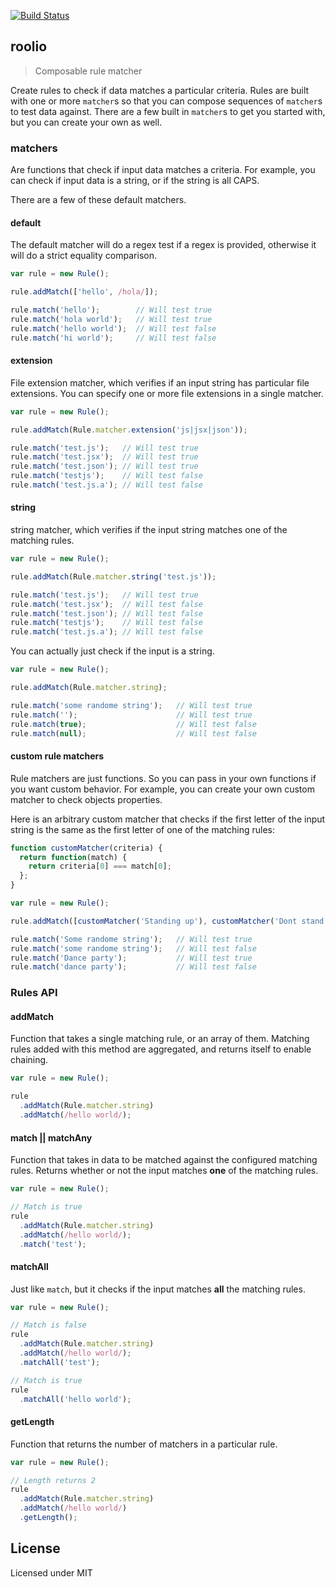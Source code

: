 [![Build Status](https://travis-ci.org/MiguelCastillo/roolio.svg?branch=travis-deployment)](https://travis-ci.org/MiguelCastillo/roolio)


## roolio

> Composable rule matcher

Create rules to check if data matches a particular criteria. Rules are built with one or more `matcher`s so that you can compose sequences of `matcher`s to test data against. There are a few built in `matcher`s to get you started with, but you can create your own as well.


### matchers

Are functions that check if input data matches a criteria. For example, you can check if input data is a string, or if the string is all CAPS.

There are a few of these default matchers.


#### default

The default matcher will do a regex test if a regex is provided, otherwise it will do a strict equality comparison.

``` javascript
var rule = new Rule();

rule.addMatch(['hello', /hola/]);

rule.match('hello');        // Will test true
rule.match('hola world');   // Will test true
rule.match('hello world');  // Will test false
rule.match('hi world');     // Will test false
```

#### extension

File extension matcher, which verifies if an input string has particular file extensions. You can specify one or more file extensions in a single matcher.

``` javascript
var rule = new Rule();

rule.addMatch(Rule.matcher.extension('js|jsx|json'));

rule.match('test.js');   // Will test true
rule.match('test.jsx');  // Will test true
rule.match('test.json'); // Will test true
rule.match('testjs');    // Will test false
rule.match('test.js.a'); // Will test false
```

#### string

string matcher, which verifies if the input string matches one of the matching rules.

``` javascript
var rule = new Rule();

rule.addMatch(Rule.matcher.string('test.js'));

rule.match('test.js');   // Will test true
rule.match('test.jsx');  // Will test false
rule.match('test.json'); // Will test false
rule.match('testjs');    // Will test false
rule.match('test.js.a'); // Will test false
```

You can actually just check if the input is a string.

``` javascript
var rule = new Rule();

rule.addMatch(Rule.matcher.string);

rule.match('some randome string');   // Will test true
rule.match('');                      // Will test true
rule.match(true);                    // Will test false
rule.match(null);                    // Will test false
```

#### custom rule matchers

Rule matchers are just functions. So you can pass in your own functions if you want custom behavior. For example, you can create your own custom matcher to check objects properties.

Here is an arbitrary custom matcher that checks if the first letter of the input string is the same as the first letter of one of the matching rules:

``` javascript
function customMatcher(criteria) {
  return function(match) {
    return criteria[0] === match[0];
  };
}

var rule = new Rule();

rule.addMatch([customMatcher('Standing up'), customMatcher('Dont stand up'));

rule.match('Some randome string');   // Will test true
rule.match('some randome string');   // Will test false
rule.match('Dance party');           // Will test true
rule.match('dance party');           // Will test false
```

### Rules API

#### addMatch

Function that takes a single matching rule, or an array of them. Matching rules added with this method are aggregated, and returns itself to enable chaining.

``` javascript
var rule = new Rule();

rule
  .addMatch(Rule.matcher.string)
  .addMatch(/hello world/);
```

#### match || matchAny

Function that takes in data to be matched against the configured matching rules.  Returns whether or not the input matches **one** of the matching rules.

``` javascript
var rule = new Rule();

// Match is true
rule
  .addMatch(Rule.matcher.string)
  .addMatch(/hello world/);
  .match('test');
```

#### matchAll

Just like `match`, but it checks if the input matches **all** the matching rules.

``` javascript
var rule = new Rule();

// Match is false
rule
  .addMatch(Rule.matcher.string)
  .addMatch(/hello world/);
  .matchAll('test');

// Match is true
rule
  .matchAll('hello world');
```


#### getLength

Function that returns the number of matchers in a particular rule.

``` javascript
var rule = new Rule();

// Length returns 2
rule
  .addMatch(Rule.matcher.string)
  .addMatch(/hello world/)
  .getLength();
```

## License

Licensed under MIT

